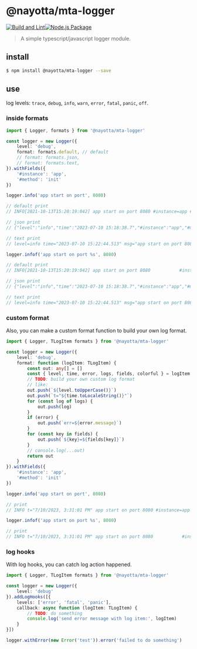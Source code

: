 # @nayotta/mta-logger

[![Build and Lint](https://github.com/nayotta/mta-logger/actions/workflows/build-and-lint.yml/badge.svg)](https://github.com/nayotta/mta-logger/actions/workflows/build.yml)[![Node.js Package](https://github.com/nayotta/mta-logger/actions/workflows/release.yml/badge.svg)](https://github.com/nayotta/mta-logger/actions/workflows/release.yml)

> A simple typescript/javascript logger module.

## install

```sh
$ npm install @nayotta/mta-logger --save
```

## use

log levels: `trace`, `debug`, `info`, `warn`, `error`, `fatal`, `panic`, `off`.

### inside formats

```ts
import { Logger, formats } from '@nayotta/mta-logger'

const logger = new Logger({
	level: 'debug',
	format: formats.default, // default
	// format: formats.json,
	// format: formats.text,
}).withFields({
	'#instance': 'app',
	'#method': 'init'
})

logger.info('app start on port', 8080)

// default print
// INFO[2021-10-13T15:20:19:042] app start on port 8080 #instance=app #method=init

// json print
// {"level":"info","time":"2023-07-10 15:18:38.7","#instance":"app","#method":"init","msg":"app start on port 8080"}

// text print
// level=info time="2023-07-10 15:22:44.513" msg="app start on port 8080" #instance=app #method=init

logger.infof('app start on port %s', 8080)

// default print
// INFO[2021-10-13T15:20:19:042] app start on port 8080           #instance=app #method=init

// json print
// {"level":"info","time":"2023-07-10 15:18:38.7","#instance":"app","#method":"init","msg":"app start on port 8080"}

// text print
// level=info time="2023-07-10 15:22:44.513" msg="app start on port 8080" #instance=app #method=init
```

### custom format

Also, you can make a custom format function to build your own log format.

```ts
import { Logger, TLogItem formats } from '@nayotta/mta-logger'

const logger = new Logger({
	level: 'debug',
	format: function (logItem: TLogItem) {
		const out: any[] = []
		const { level, time, error, logs, fields, colorful } = logItem
		// TODO: build your own custom log format
		// like:
		out.push(`${level.toUpperCase()}`)
		out.push(`t="${time.toLocaleString()}"`)
		for (const log of logs) {
			out.push(log)
		}
		if (error) {
			out.push(`err=${error.message}`)
		}
		for (const key in fields) {
			out.push(`${key}=${fields[key]}`)
		}
		// console.log(...out)
		return out
	}
}).withFields({
	'#instance': 'app',
	'#method': 'init'
})

logger.info('app start on port', 8080)

// print
// INFO t="7/10/2023, 3:31:01 PM" app start on port 8080 #instance=app #method=init

logger.infof('app start on port %s', 8080)

// print
// INFO t="7/10/2023, 3:31:01 PM" app start on port 8080           #instance=app #method=init
```

### log hooks

With log hooks, you can catch log action happened.

```ts
import { Logger, TLogItem formats } from '@nayotta/mta-logger'

const logger = new Logger({
	level: 'debug'
}).addLogHooks([{
	levels: ['error', 'fatal', 'panic'],
	callback: async function (logItem: TLogItem) {
		// TODO: do something
		console.log('send error message with log item:', logItem)
	}
}])

logger.withError(new Error('test')).error('failed to do something')
```
